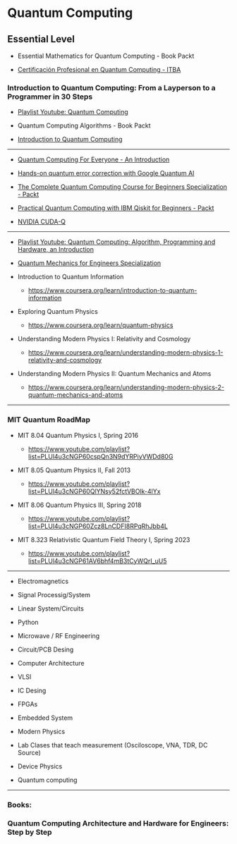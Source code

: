 # Quantum Computing

## Essential Level

- Essential Mathematics for Quantum Computing - Book Packt

- [Certificación Profesional en Quantum Computing - ITBA](./CertificacionProfesional_Quantum.md)

### Introduction to Quantum Computing: From a Layperson to a Programmer in 30 Steps 

- [Playlist Youtube: Quantum Computing](https://www.youtube.com/playlist?list=PLnK6MrIqGXsJfcBdppW3CKJ858zR8P4eP)

- Quantum Computing Algorithms - Book Packt

- [Introduction to Quantum Computing](https://github.com/hywong2/Intro_to_Quantum_Computing)

_____ 

- [Quantum Computing For Everyone - An Introduction](https://www.coursera.org/learn/quantum-computing-for-everyone-an-introduction)

- [Hands-on quantum error correction with Google Quantum AI](https://www.coursera.org/programs/plan-bronce-2024-24k-msv68/learn/quantum-error-correction)

- [The Complete Quantum Computing Course for Beginners Specialization - Packt](https://www.coursera.org/specializations/packt-the-complete-quantum-computing-course-for-beginners)
- [Practical Quantum Computing with IBM Qiskit for Beginners - Packt](https://www.coursera.org/learn/packt-beginners-guide-to-practical-quantum-computing-with-ibm-qiskit-w6mos)

- [NVIDIA CUDA-Q](https://nvidia.github.io/cuda-quantum/latest/using/quick_start.html)
_____ 

- [Playlist Youtube: Quantum Computing: Algorithm, Programming and Hardware, an Introduction](https://www.youtube.com/playlist?list=PLnK6MrIqGXsL1KShnocSdwNSiKnBodpie)

- [Quantum Mechanics for Engineers Specialization](https://www.coursera.org/specializations/quantum-mechanics-for-engineers)

- Introduction to Quantum Information
  - https://www.coursera.org/learn/introduction-to-quantum-information

- Exploring Quantum Physics
  - https://www.coursera.org/learn/quantum-physics

- Understanding Modern Physics I: Relativity and Cosmology
  - https://www.coursera.org/learn/understanding-modern-physics-1-relativity-and-cosmology

- Understanding Modern Physics II: Quantum Mechanics and Atoms
  - https://www.coursera.org/learn/understanding-modern-physics-2-quantum-mechanics-and-atoms

_____ 
### MIT Quantum RoadMap

- MIT 8.04 Quantum Physics I, Spring 2016
  - https://www.youtube.com/playlist?list=PLUl4u3cNGP60cspQn3N9dYRPiyVWDd80G

- MIT 8.05 Quantum Physics II, Fall 2013
  - https://www.youtube.com/playlist?list=PLUl4u3cNGP60QlYNsy52fctVBOlk-4lYx

- MIT 8.06 Quantum Physics III, Spring 2018
  - https://www.youtube.com/playlist?list=PLUl4u3cNGP60Zcz8LnCDFI8RPqRhJbb4L
 
- MIT 8.323 Relativistic Quantum Field Theory I, Spring 2023
  - https://www.youtube.com/playlist?list=PLUl4u3cNGP61AV6bhf4mB3tCyWQrI_uU5

_____ 

- Electromagnetics
- Signal Processig/System
- Linear System/Circuits
- Python
- Microwave / RF Engineering
- Circuit/PCB Desing 
- Computer Architecture
- VLSI
- IC Desing
- FPGAs
- Embedded System

- Modern Physics
- Lab Clases that teach measurement (Osciloscope, VNA, TDR, DC Source)
- Device Physics
- Quantum computing 

_____ 
### Books: 

### Quantum Computing Architecture and Hardware for Engineers: Step by Step
